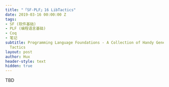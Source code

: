 ```yaml
---
title: "「SF-PLF」16 LibTactics"
date: 2019-03-16 00:00:00 Z
tags:
- SF (软件基础)
- PLF (编程语言基础)
- Coq
- 笔记
subtitle: Programming Language Foundations - A Collection of Handy General-Purpose
  Tactics
layout: post
author: Hux
header-style: text
hidden: true
---
```


TBD

